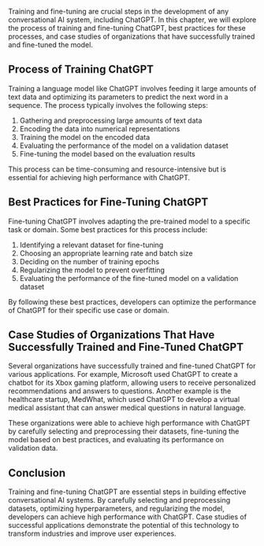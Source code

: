 

Training and fine-tuning are crucial steps in the development of any conversational AI system, including ChatGPT. In this chapter, we will explore the process of training and fine-tuning ChatGPT, best practices for these processes, and case studies of organizations that have successfully trained and fine-tuned the model.

Process of Training ChatGPT
---------------------------

Training a language model like ChatGPT involves feeding it large amounts of text data and optimizing its parameters to predict the next word in a sequence. The process typically involves the following steps:

1. Gathering and preprocessing large amounts of text data
2. Encoding the data into numerical representations
3. Training the model on the encoded data
4. Evaluating the performance of the model on a validation dataset
5. Fine-tuning the model based on the evaluation results

This process can be time-consuming and resource-intensive but is essential for achieving high performance with ChatGPT.

Best Practices for Fine-Tuning ChatGPT
--------------------------------------

Fine-tuning ChatGPT involves adapting the pre-trained model to a specific task or domain. Some best practices for this process include:

1. Identifying a relevant dataset for fine-tuning
2. Choosing an appropriate learning rate and batch size
3. Deciding on the number of training epochs
4. Regularizing the model to prevent overfitting
5. Evaluating the performance of the fine-tuned model on a validation dataset

By following these best practices, developers can optimize the performance of ChatGPT for their specific use case or domain.

Case Studies of Organizations That Have Successfully Trained and Fine-Tuned ChatGPT
-----------------------------------------------------------------------------------

Several organizations have successfully trained and fine-tuned ChatGPT for various applications. For example, Microsoft used ChatGPT to create a chatbot for its Xbox gaming platform, allowing users to receive personalized recommendations and answers to questions. Another example is the healthcare startup, MedWhat, which used ChatGPT to develop a virtual medical assistant that can answer medical questions in natural language.

These organizations were able to achieve high performance with ChatGPT by carefully selecting and preprocessing their datasets, fine-tuning the model based on best practices, and evaluating its performance on validation data.

Conclusion
----------

Training and fine-tuning ChatGPT are essential steps in building effective conversational AI systems. By carefully selecting and preprocessing datasets, optimizing hyperparameters, and regularizing the model, developers can achieve high performance with ChatGPT. Case studies of successful applications demonstrate the potential of this technology to transform industries and improve user experiences.
